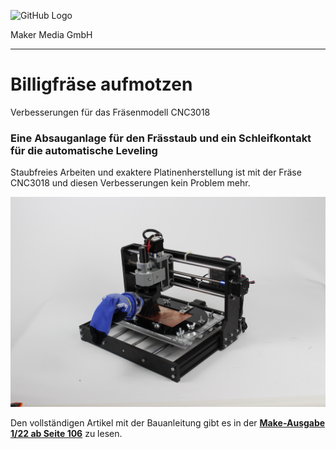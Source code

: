 ![GitHub Logo](http://www.heise.de/make/icons/make_logo.png)

Maker Media GmbH
*** 

# Billigfräse aufmotzen
Verbesserungen für das Fräsenmodell CNC3018

### Eine Absauganlage für den Frässtaub und ein Schleifkontakt für die automatische Leveling 

Staubfreies Arbeiten und exaktere Platinenherstellung ist mit der Fräse CNC3018 und diesen Verbesserungen kein Problem mehr. 

![Picture](https://github.com/MakeMagazinDE/billigfraese/blob/main/cnc3018.JPG) 

Den vollständigen Artikel mit der Bauanleitung gibt es in der **[Make-Ausgabe 1/22 ab Seite 106](https://www.heise.de/select/make/2022/1/2129311230220475870)** zu lesen. 



